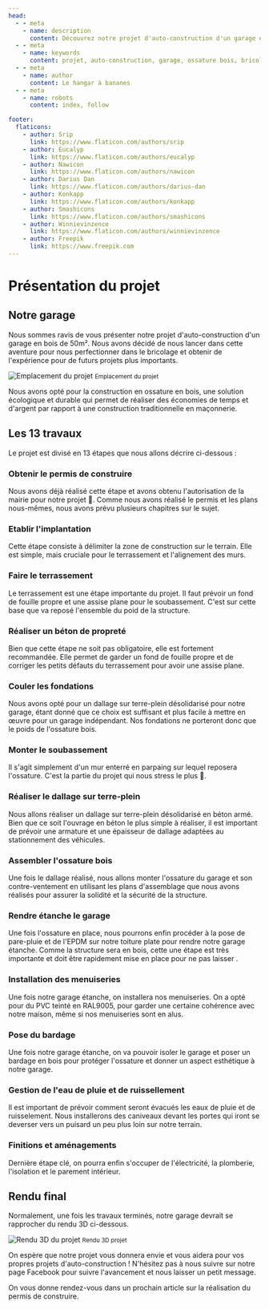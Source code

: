 ```yaml
---
head:
  - - meta
    - name: description
      content: Découvrez notre projet d'auto-construction d'un garage en ossature en bois de 50m². Suivez les 13 étapes de notre aventure bricolage et découvrez nos conseils pour réussir votre propre construction en ossature en bois.
  - - meta
    - name: keywords
      content: projet, auto-construction, garage, ossature bois, bricolage, expérience, écologique, durable, construction, maçonnerie traditionnelle, travaux, Hercule, permis de construire, terrassement, fondations, soubassement, contre-ventement, pare-pluie, EPDM, toiture plate, étanche, menuiseries
  - - meta
    - name: author
      content: Le hangar à bananes
  - - meta
    - name: robots
      content: index, follow

footer:
  flaticons:
    - author: Srip
      link: https://www.flaticon.com/authors/srip
    - author: Eucalyp
      link: https://www.flaticon.com/authors/eucalyp
    - author: Nawicon
      link: https://www.flaticon.com/authors/nawicon
    - author: Darius Dan
      link: https://www.flaticon.com/authors/darius-dan
    - author: Konkapp
      link: https://www.flaticon.com/authors/konkapp
    - author: Smashicons
      link: https://www.flaticon.com/authors/smashicons
    - author: Winnievinzence
      link: https://www.flaticon.com/authors/winnievinzence
    - author: Freepik
      link: https://www.freepik.com
---
```


<script setup lang="ts">
  const facebookProfileUrl = `https://www.facebook.com/profile.php?id=${window.FACEBOOK_PROFILE_ID}`;
</script>

# Présentation du projet

## Notre garage

Nous sommes ravis de vous présenter notre projet d'auto-construction d'un garage en bois de 50m². Nous avons décidé de nous lancer dans cette aventure pour nous perfectionner dans le bricolage et obtenir de l'expérience pour de futurs projets plus importants.

<img src="/media/blog/presentation_projet/emplacement_projet.png" alt="Emplacement du projet" class="object-scale-down px-8 w-full h-auto max-h-96" />
<small class="block text-center text-gray-500 dark:text-gray-300">Emplacement du projet</small>

Nous avons opté pour la construction en ossature en bois, une solution écologique et durable qui permet de réaliser des économies de temps et d'argent par rapport à une construction traditionnelle en maçonnerie.

## Les 13 travaux

Le projet est divisé en 13 étapes que nous allons décrire ci-dessous :

### <Flaticon :icon="{src:'/media/blog/presentation_projet/001-model.png'}" class="inline-flex" /> Obtenir le permis de construire

Nous avons déjà réalisé cette étape et avons obtenu l'autorisation de la mairie pour notre projet 🎉. Comme nous avons réalisé le permis et les plans nous-mêmes, nous avons prévu plusieurs chapitres sur le sujet.

### <Flaticon :icon="{src:'/media/blog/presentation_projet/002-layout.png'}" class="inline-flex" /> Etablir l'implantation

Cette étape consiste à délimiter la zone de construction sur le terrain. Elle est simple, mais cruciale pour le terrassement et l'alignement des murs.

### <Flaticon :icon="{src:'/media/blog/presentation_projet/003-excavator.png'}" class="inline-flex" /> Faire le terrassement

Le terrassement est une étape importante du projet. Il faut prévoir un fond de fouille propre et une assise plane pour le soubassement. C'est sur cette base que va reposé l'ensemble du poid de la structure.

### <Flaticon :icon="{src:'/media/blog/presentation_projet/008-concrete-mixer-1.png'}" class="inline-flex" /> Réaliser un béton de propreté

Bien que cette étape ne soit pas obligatoire, elle est fortement recommandée. Elle permet de garder un fond de fouille propre et de corriger les petits défauts du terrassement pour avoir une assise plane.

### <Flaticon :icon="{src:'/media/blog/presentation_projet/004-filling.png'}" class="inline-flex" /> Couler les fondations

Nous avons opté pour un dallage sur terre-plein désolidarisé pour notre garage, étant donné que ce choix est suffisant et plus facile à mettre en œuvre pour un garage indépendant. Nos fondations ne porteront donc que le poids de l'ossature bois.

### <Flaticon :icon="{src:'/media/blog/presentation_projet/006-brick-wall.png'}" class="inline-flex" /> Monter le soubassement

Il s'agit simplement d'un mur enterré en parpaing sur lequel reposera l'ossature. C'est la partie du projet qui nous stress le plus 🤞.

### <Flaticon :icon="{src:'/media/blog/presentation_projet/007-concrete-mixer.png'}" class="inline-flex" /> Réaliser le dallage sur terre-plein

Nous allons réaliser un dallage sur terre-plein désolidarisé en béton armé. Bien que ce soit l'ouvrage en béton le plus simple à réaliser, il est important de prévoir une armature et une épaisseur de dallage adaptées au stationnement des véhicules.

### <Flaticon :icon="{src:'/media/blog/presentation_projet/009-frame.png'}" class="inline-flex" /> Assembler l'ossature bois

Une fois le dallage réalisé, nous allons monter l'ossature du garage et son contre-ventement en utilisant les plans d'assemblage que nous avons réalisés pour assurer la solidité et la sécurité de la structure.

### <Flaticon :icon="{src:'/media/blog/presentation_projet/010-water-resistant.png'}" class="inline-flex" /> Rendre étanche le garage

Une fois l'ossature en place, nous pourrons enfin procéder à la pose de pare-pluie et de l'EPDM sur notre toiture plate pour rendre notre garage étanche. Comme la structure sera en bois, cette une étape est très importante et doit être rapidement mise en place pour ne pas laisser .

### <Flaticon :icon="{src:'/media/blog/presentation_projet/011-garage.png'}" class="inline-flex" /> Installation des menuiseries

Une fois notre garage étanche, on installera nos menuiseries. On a opté pour du PVC teinté en RAL9005, pour garder une certaine cohérence avec notre maison, même si nos menuiseries sont en alus.

### <Flaticon :icon="{src:'/media/blog/presentation_projet/012-floor.png'}" class="inline-flex" /> Pose du bardage

Une fois notre garage étanche, on va pouvoir isoler le garage et poser un bardage en bois pour protéger l'ossature et donner un aspect esthétique à notre garage.

### <Flaticon :icon="{src:'/media/blog/presentation_projet/014-raining.png'}" class="inline-flex" /> Gestion de l'eau de pluie et de ruissellement

Il est important de prévoir comment seront évacués les eaux de pluie et de ruisselement. Nous installerons des caniveaux devant les portes qui iront se deverser vers un puisard un peu plus loin sur notre terrain.

### <Flaticon :icon="{src:'/media/blog/presentation_projet/013-cabinet.png'}" class="inline-flex" /> Finitions et aménagements

Dernière étape clé, on pourra enfin s'occuper de l'électricité, la plomberie, l'isolation et le parement intérieur.

## Rendu final

Normalement, une fois les travaux terminés, notre garage devrait se rapprocher du rendu 3D ci-dessous.

<img src="/media/blog/presentation_projet/rendu_3d_projet.png" alt="Rendu 3D du projet" class="object-scale-down px-8 w-full h-auto max-h-96" />
<small class="block text-center text-gray-500 dark:text-gray-300">Rendu 3D projet</small>

On espère que notre projet vous donnera envie et vous aidera pour vos propres projets d'auto-construction ! N'hésitez pas à nous suivre sur <a :href="facebookProfileUrl" target="_blank" >notre page Facebook</a> pour suivre l'avancement et nous laisser un petit message.

On vous donne rendez-vous dans un prochain article sur la réalisation du permis de construire.

<Comments
  pageId="presentation_projet" 
  pageUrl="https://le-hangar-a-bananes.fr/blog/articles/presentation_projet.html" 
  pageTitle="Présentation du projet"
/>
